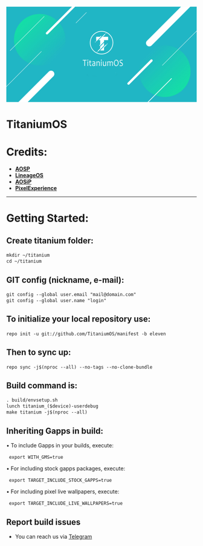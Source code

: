 ![TitaniumOS](https://github.com/Titanium-OS/manifest/raw/ten/TitaniumOS-banner.png)

# TitaniumOS #

Credits:
=======
 * [**AOSP**](https://android.googlesource.com)
 * [**LineageOS**](https://github.com/LineageOS)
 * [**AOSiP**](https://github.com/AOSiP)
 * [**PixelExperience**](https://github.com/PixelExperience)

-----------------------------------------------------------------------------
Getting Started:
================

Create titanium folder:
----------------------

    mkdir ~/titanium
    cd ~/titanium
    

GIT config (nickname, e-mail):
-----------------------------

    git config --global user.email "mail@domain.com"
    git config --global user.name "login"
    

To initialize your local repository use:
---------------------------------------

    repo init -u git://github.com/TitaniumOS/manifest -b eleven
    

Then to sync up:
----------------

    repo sync -j$(nproc --all) --no-tags --no-clone-bundle

Build command is:
----------------
    . build/envsetup.sh
    lunch titanium_($device)-userdebug
    make titanium -j$(nproc --all)
    
Inheriting Gapps in build:
-------------------------
• To include Gapps in your builds, execute:

     export WITH_GMS=true
     
• For including stock gapps packages, execute:

     export TARGET_INCLUDE_STOCK_GAPPS=true
     
• For including pixel live wallpapers, execute:

     export TARGET_INCLUDE_LIVE_WALLPAPERS=true


## Report build issues
- You can reach us via [Telegram](https://t.me/TitaniumOS_Chat)

